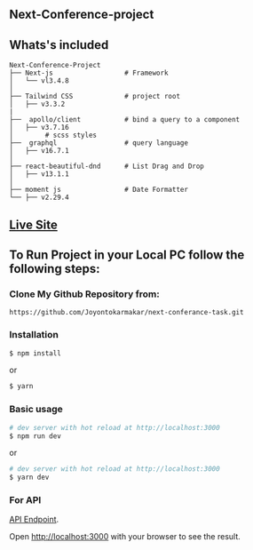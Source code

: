 ## Next-Conference-project

## Whats's included

```
Next-Conference-Project
├── Next-js                  # Framework
│   └── vl3.4.8     
│
├── Tailwind CSS             # project root
│   ├── v3.3.2
|    
├──  apollo/client           # bind a query to a component
│   ├── v3.7.16     
│        # scss styles
├──  graphql                 # query language
│   ├── v16.7.1  
│   
├── react-beautiful-dnd      # List Drag and Drop
│   ├── v13.1.1    
│    
├── moment js                # Date Formatter
└── ├── v2.29.4
```

## [Live Site](https://conference-manage.netlify.app/)

## To Run Project in your Local PC follow the following steps:

### Clone My Github Repository from:
```
https://github.com/Joyontokarmakar/next-conferance-task.git
```

### Installation

``` bash
$ npm install
```

or

``` bash
$ yarn
```

### Basic usage

``` bash
# dev server with hot reload at http://localhost:3000
$ npm run dev 
```

or 

``` bash
# dev server with hot reload at http://localhost:3000
$ yarn dev
```


### For API

[API Endpoint](https://api.react-finland.fi/graphql).


Open [http://localhost:3000](http://localhost:3000) with your browser to see the result.


